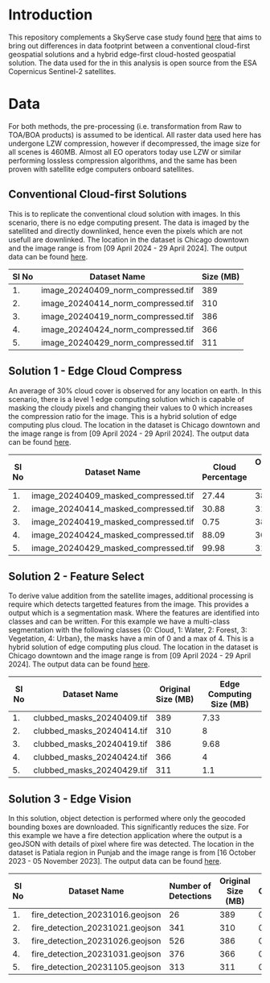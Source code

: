 # Introduction  
This repository complements a SkyServe case study found [here]() that aims to bring out differences in data footprint between a conventional cloud-first geospatial solutions and a hybrid edge-first cloud-hosted geospatial solution. The data used for the in this analysis is open source from the ESA Copernicus Sentinel-2 satellites.

# Data  
For both methods, the pre-processing (i.e. transformation from Raw to TOA/BOA products) is assumed to be identical. All raster data used here has undergone LZW compression, however if decompressed, the image size for all scenes is 460MB. Almost all EO operators today use LZW or similar performing lossless compression algorithms, and the same has been proven with satellite edge computers onboard satellites.

## Conventional Cloud-first Solutions  
This is to replicate the conventional cloud solution with images. In this scenario, there is no edge computing present. The data is imaged by the satellited and directly downlinked, hence even the pixels which are not usefull are downlinked. The location in the dataset is Chicago downtown and the image range is from [09 April 2024 - 29 April 2024]. The output data can be found [here](https://workdrive.zohopublic.in/external/b78df4780a28d02bb3f71381bd80ce78b6b336efd5680e9b93993cabdc5b28d2).  

|Sl No| Dataset Name | Size (MB) | 
| --- | --- | --- |
| 1. | image_20240409_norm_compressed.tif | 389 |
| 2. | image_20240414_norm_compressed.tif | 310 |
| 3. | image_20240419_norm_compressed.tif | 386 |
| 4. | image_20240424_norm_compressed.tif | 366 |
| 5. | image_20240429_norm_compressed.tif | 311 |

## Solution 1 - Edge Cloud Compress  
An average of 30% cloud cover is observed for any location on earth. In this scenario, there is a level 1 edge computing solution which is capable of masking the cloudy pixels and changing their values to 0 which increases the compression ratio for the image. This is a hybrid solution of edge computing plus cloud. The location in the dataset is Chicago downtown and the image range is from [09 April 2024 - 29 April 2024]. The output data can be found [here](https://workdrive.zohopublic.in/external/9b5a660f50a168297313a3404bfd62fba5b7d1dbf1ba4433ee6ef73de6be2add).    
 

|Sl No| Dataset Name | Cloud Percentage | Original Size (MB) | Edge Computing Size (MB) |
| --- | --- | --- | --- | --- |
| 1. | image_20240409_masked_compressed.tif | 27.44 | 389 | 286 |
| 2. | image_20240414_masked_compressed.tif | 30.88 | 310 | 186 |
| 3. | image_20240419_masked_compressed.tif | 0.75 | 386 | 386 |
| 4. | image_20240424_masked_compressed.tif | 88.09 | 366 | 59.5 |
| 5. | image_20240429_masked_compressed.tif | 99.98 | 311 | 3.74 |

## Solution 2 - Feature Select
To derive value addition from the satellite images, additional processing is require which detects targetted features from the image. This provides a output which is a segmentation mask. Where the features are identified into classes and can be written. For this example we have a multi-class segmentation with the following classes {0: Cloud, 1: Water, 2: Forest, 3: Vegetation, 4: Urban}, the masks have a min of 0 and a max of 4. This is a hybrid solution of edge computing plus cloud. The location in the dataset is Chicago downtown and the image range is from [09 April 2024 - 29 April 2024]. The output data can be found [here](https://workdrive.zohopublic.in/external/150a10704d80f6295db564e04adca07f9b4dc424e4336c84844b1b987192b2ef).  


|Sl No| Dataset Name | Original Size (MB) | Edge Computing Size (MB) |
| --- | --- | --- | --- |
| 1. | clubbed_masks_20240409.tif | 389 | 7.33 |
| 2. | clubbed_masks_20240414.tif | 310 | 8 |
| 3. | clubbed_masks_20240419.tif | 386 | 9.68 |
| 4. | clubbed_masks_20240424.tif | 366 | 4 |
| 5. | clubbed_masks_20240429.tif | 311 | 1.1 |

## Solution 3 - Edge Vision
In this solution, object detection is performed where only the geocoded bounding boxes are downloaded. This significantly reduces the size. For this example we have a fire detection application where the output is a geoJSON with details of pixel where fire was detected. The location in the dataset is Patiala region in Punjab and the image range is from [16 October 2023 - 05 November 2023]. The output data can be found [here](https://workdrive.zohopublic.in/external/32d6bdb7f7310222f205e9a1938ae876d01a3dafe7985e301d4afb4f150bacec).    


|Sl No| Dataset Name | Number of Detections | Original Size (MB) | Edge Computing Size (MB) |
| --- | --- | --- | --- | --- |
| 1. | fire_detection_20231016.geojson | 26 | 389 | 0.005 |
| 2. | fire_detection_20231021.geojson | 341 | 310 | 0.62 |
| 3. | fire_detection_20231026.geojson | 526 | 386 | 0.95 |
| 4. | fire_detection_20231031.geojson | 376 | 366 | 0.68 |
| 5. | fire_detection_20231105.geojson | 313 | 311 | 0.57 |
